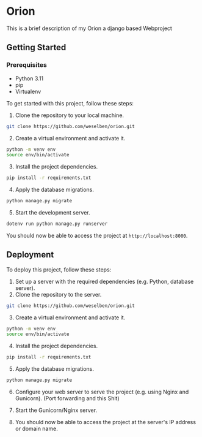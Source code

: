 # Orion 

This is a brief description of my Orion a django based Webproject

## Getting Started

### Prerequisites
 - Python 3.11
 - pip
 - Virtualenv

To get started with this project, follow these steps:

1. Clone the repository to your local machine.
```sh
git clone https://github.com/weselben/orion.git
```

2. Create a virtual environment and activate it.
```sh
python -m venv env
source env/bin/activate
```

3. Install the project dependencies.
```sh
pip install -r requirements.txt
```

4. Apply the database migrations.
```sh
python manage.py migrate
```

5. Start the development server.
```sh
dotenv run python manage.py runserver
```
You should now be able to access the project at `http://localhost:8000`.

## Deployment

To deploy this project, follow these steps:

1. Set up a server with the required dependencies (e.g. Python, database server).
2. Clone the repository to the server.
```sh
git clone https://github.com/weselben/orion.git
```
3. Create a virtual environment and activate it.
```sh
python -m venv env
source env/bin/activate
```
4. Install the project dependencies.
```sh
pip install -r requirements.txt
```
5. Apply the database migrations.
```sh
python manage.py migrate
```
6. Configure your web server to serve the project (e.g. using Nginx and Gunicorn). (Port forwarding and this Shit)

7. Start the Gunicorn/Nginx server.

8. You should now be able to access the project at the server's IP address or domain name.
